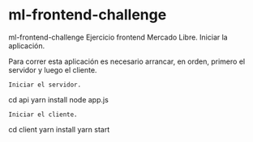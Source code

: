 # ml-frontend-challenge
ml-frontend-challenge
Ejercicio frontend Mercado Libre.
Iniciar la aplicación.

Para correr esta aplicación es necesario arrancar, en orden, primero el servidor y luego el cliente.

    Iniciar el servidor.

 cd api
 yarn install
 node app.js

    Iniciar el cliente.

 cd client
 yarn install
 yarn start
